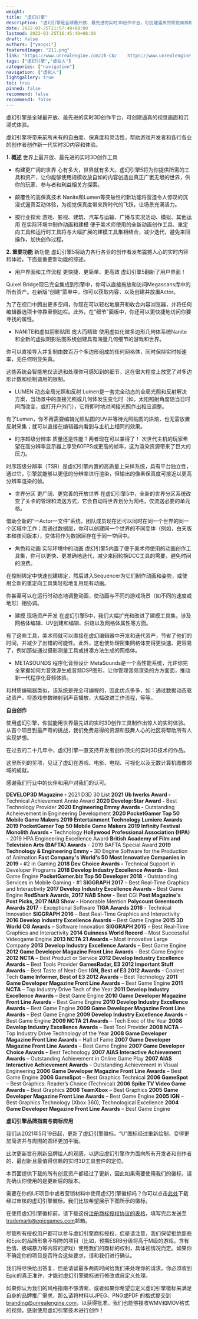 ```yaml
---
weight: 
title: "虚幻引擎"
description: "虚幻引擎是全球最开放、最先进的实时3D创作平台，可创建逼真的视觉画面和沉浸式体验。"
date: 2022-03-25T21:57:40+08:00
lastmod: 2022-03-25T16:45:40+08:00
draft: false
authors: ["yangsi"]
featuredImage: "211.png"
link: "https://www.unrealengine.com/zh-CN/    https://www.unrealengine.com/zh-CN/unreal-engine-5"
tags: ["虚幻引擎","虚拟人"]
categories: ["navigation"]
navigation: ["虚拟人"]
lightgallery: true
toc: true
pinned: false
recommend: false
recommend1: false
---
```


虚幻引擎是全球最开放、最先进的实时3D创作平台，可创建逼真的视觉画面和沉浸式体验。

虚幻引擎将带来前所未有的自由度、保真度和灵活性，帮助游戏开发者和各行各业的创作者创作新一代实时3D内容和体验。 

**1. 概述**
世界上最开放、最先进的实时3D创作工具

- 构建更广阔的世界
心有多大，世界就有多大。虚幻引擎5将为你提供所需的工具和资产，让你能够使用规模收放自如的内容创造出真正广袤无垠的世界，供你的玩家、参与者和利益相关方探索。

- 颠覆性的高保真技术
Nanite和Lumen等突破性的新功能将营造令人惊叹的沉浸式逼真互动体验，为视觉保真度带来跨时代的飞跃，让场景充满活力。

- 按行业探索
游戏、影视、建筑、汽车与运输、广播与实况活动、模拟、其他运用
在实际环境中制作动画和建模
便于美术师使用的全新动画创作工具、重定向工具和运行时工具将与大幅扩展的建模工具集相结合，减少迭代，避免来回操作，加快创作过程。

**2. 重要功能**
新功能
虚幻引擎5将助力各行各业的创作者发布震撼人心的实时内容和体验。下面是重要新功能的综述。

- 用户界面和工作流程
更快捷、更简单、更高效    虚幻引擎5翻新了用户界面！

Quixel Bridge现已完全集成到引擎中，你可以直接拖放和访问Megascans库中的所有资产。在新版“创建”菜单中，你可以获取内容，以及创建并放置Actor。

为了在视口中腾出更多空间，你现在可以轻松地展开和收合内容浏览器，并将任何编辑器选项卡停靠至侧边栏。此外，在“细节”面板中，你还可以更快捷地访问你要寻找的属性。

- NANITE和虚拟阴影贴图
庞大而精致
使用虚拟化微多边形几何体系统Nanite和全新的虚拟阴影贴图系统创建具有海量几何细节的游戏和世界。

你可以直接导入并复制由数百万个多边形组成的任何网格体，同时保持实时帧速率，无任何明显失真。

这些系统会智能地仅流送和处理你可感知到的细节，这在很大程度上放宽了对多边形计数和绘制调用的限制。 

- LUMEN
动态全局光照和反射
Lumen是一套完全动态的全局光照和反射解决方案，当场景中的直接光照或几何体发生变化时（如，太阳照射角度随当日时间而改变，或打开户外门），它将即时地对间接光照作出相应调整。 

有了Lumen，你不再需要编辑光照贴图的UV并等待光照贴图的烘焙，也无需放置反射采集；就可以直接在编辑器内看到与主机上相同的效果。 

- 时序超级分辨率
质量还是性能？两者现在可以兼得了！
次世代主机的玩家希望在高分辨率显示器上享受60FPS或更高的帧率，这为渲染资源带来了巨大的压力。

时序超级分辨率（TSR）是虚幻引擎内置的高质量上采样系统，具有平台独立性，通过它，引擎就能够以更低的分辨率进行渲染，但输出的像素保真度可接近以更高分辨率渲染的帧。

- 世界分区
更广阔、更完善的开放世界
在虚幻引擎5中，全新的世界分区系统改变了关卡的管理和流送方式，它会自动将世界划分为网格，仅流送必要的单元格。 

借助全新的“一Actor一文件”系统，团队成员现在还可以同时在同一个世界的同一个区域中工作；而通过数据层，你可以创建同一个世界的不同变体（例如，白天版本和夜间版本），变体将作为数据层存在于同一空间中。

- 角色和动画
实际环境中的动画
虚幻引擎5内置了便于美术师使用的动画创作工具集，你可以更快、更准确地迭代，减少来回轮换DCC工具的需要，避免时间的浪费。

在控制绑定中快速创建绑定，然后进入Sequencer为它们制作动画和姿势，或使用全新的重定向工具集轻松地复用现有动画。

你甚至可以在运行时动态地调整动画，使动画与不同的游戏场景（如不同的速度或地形）相协调。

- 建模
现场资产开发
在虚幻引擎5中，我们大幅扩充和改进了建模工具集，涉及网格体编辑、UV创建和编辑、烘焙以及网格体属性等方面。

有了这些工具，美术师就可以直接在虚幻编辑器中开发和迭代资产，节省了他们的时间，并减少了出错的可能性。此外，这也使处理密集网格体变得更快速、更容易了，例如那些通过摄影测量工具或拼凑方法生成的网格体。

- METASOUNDS
程序化音频设计
MetaSounds是一个高性能系统，允许你完全掌握如何为音效源生成音频DSP图形，让你管理音频渲染的方方面面，推动新一代程序化音频体验。

和材质编辑器类似，该系统是完全可编程的，因此优点多多，如：通过数据动态驱动资产，将游戏参数映射到声音播放，大幅改进工作流程，等等。

**自由创作**

使用虚幻引擎，你就能用世界最先进的实时3D创作工具制作出惊人的实时体验。从首个项目到最严苛的挑战，我们免费易得的资源和鼓舞人心的社区将帮助所有人实现梦想。

在过去的二十几年中，虚幻引擎一直支持开发者创作顶尖的实时3D技术的作品。

这里所列的奖项，见证了虚幻在游戏、电影、电视、可视化以及无数计算机图像领域的成就。

感谢我们行业中的伙伴和用户对我们的认可。

**DEVELOP3D Magazine -** 2021 D3D 30 List
**2021 Ub Iwerks Award -** Technical Achievement Annie Award
**2020 Develop:Star Award -** Best Technology Provider
**2020 Engineering Emmy Awards -** Outstanding Acheievement in Engineering Development
**2020 PocketGamer Top 50 Mobile Game Makers
2019 Entertainment Technology Lumiere Awards
2019 PocketGamer Top 50 Mobile Game Makers
2019 Infinity Festival Monolith Awards -** Technology
**Hollywood Professional Association (HPA) -** 2019 HPA Engineering Excellence Award
**British Academy of Film and Television Arts (BAFTA) Awards** - 2019 BAFTA Special Award
**2019 Technology & Engineering Emmy -** 3D Engine Software for the Production of Animation
**Fast Company's World's 50 Most Innovative Companies in 2019 -** #2 in Gaming
**2018 Dev Choice Awards -** Technical Support in Developer Programs
**2018 Develop Industry Excellence Awards -** Best Game Engine
**PocketGamer.biz Top 50 Developer 2018** - Outstanding Services in Mobile Gaming - #1
**SIGGRAPH 2017** – Best Real-Time Graphics and Interactivity
**2017 Develop Industry Excellence Awards -** Best Game Engine
**RedShark Awards, 2017 NAB Show -** Best CGI
**Post Magazine's Post Picks, 2017 NAB Show -** Honorable Mention
**Polycount Greentooth Awards 2017** - Exceptional Software
**TIGA Awards 2016** - Technical Innovation
**SIGGRAPH 2016** – Best Real-Time Graphics and Interactivity
**2016 Develop Industry Excellence Awards** – Best Game Engine
**2015 3D World CG Awards** – Software Innovation
**SIGGRAPH 2015** – Best Real-Time Graphics and Interactivity
**2014 Guinness World Record** – Most Successful Videogame Engine
**2013 NCTA 21 Awards** – Most Innovative Large Company
**2013 Develop Industry Excellence Awards** – Best Game Engine
**2012 Game Developer Magazine Front Line Awards** – Best Game Engine
**2012 NCTA** – Best Product or Service
**2012 Develop Industry Excellence Awards** – Best Tools Provider
**GamesRadar, E3 2012 Important Stuff Awards** – Best Taste of Next-Gen
**IGN, Best of E3 2012 Awards** – Coolest Tech
**Game Informer, Best of E3 2012 Awards** – Best Technology
**2011 Game Developer Magazine Front Line Awards** – Best Game Engine
**2011 NCTA** – Top Industry Drive Tech of the Year
**2011 Develop Industry Excellence Awards** – Best Game Engine
**2010 Game Developer Magazine Front Line Awards** – Best Game Engine
**2010 Develop Industry Excellence Awards** – Best Game Engine
**2009 Game Developer Magazine Front Line Awards** – Best Game Engine
**2009 Develop Industry Excellence Awards** – Best Game Engine
**2009 NCTA 21 Awards** – Tech Exec of the Year
**2008 Develop Industry Excellence Awards** – Best Tool Provider
**2008 NCTA** – Top Industry Drive Technology of the Year
**2008 Game Developer Magazine Front Line Awards** – Hall of Fame
**2007 Game Developer Magazine Front Line Awards** – Best Game Engine
**2007 Game Developer Choice Awards** – Best Technology
**2007 AIAS Interactive Achievement Awards** – Outstanding Achievement in Online Game Play
**2007 AIAS Interactive Achievement Awards** – Outstanding Achievement in Visual Engineering
**2006 Game Developer Magazine Front Line Awards** – Best Game Engine
**2006 GameSpot** – Best Graphics Technical
**2006 GameSpot** – Best Graphics: Reader’s Choice (Technical)
**2006 Spike TV Video Game Awards** – Best Graphics
**2006 TeamXbox** – Best Graphics
**2005 Game Developer Magazine Front Line Awards** – Best Game Engine
**2005 IGN** – Best Graphics Technology (Xbox 360), Technological Excellence
**2004 Game Developer Magazine Front Line Awards** – Best Game Engine

**虚幻引擎品牌指南与商标应用**

我们从2021年5月19日起，更新了虚幻引擎徽标。“U”图标经过重新绘制，变得更加简洁并与周围的圆环更加平衡。

此次更新旨在刷新品牌给人的观感，以适应虚幻引擎作为面向所有开发者和创作者的、最创新且最值得信赖的实时3D工具套件的定位。

本页面提供下载的所有创意资产都经过了更新，因此如果需要使用我们的徽标，请先确认你使用的是更新后的版本。

需要在你的UE项目中或者营销材料中使用虚幻引擎徽标吗？你可以点击[此处](https://epicgames.box.com/s/c2m8idcyejqvg5mjf4e2q73b7jbaghft)下载经过审核的虚幻引擎徽标。我们比较希望展示下图所示的徽标。

在使用虚幻引擎徽标前，请下载这份[注册商标授权协议的表格](https://cdn2.unrealengine.com/ue-trademark-license-4-26-2021-d9cf9a036bd8.pdf)，填写完后发送至[trademark@epicgames.com](mailto:trademark@epicgames.com)邮箱。

尽管所有授权用户都可以参与虚幻引擎商标授权，但是请注意，我们保留拒绝那些和Epic的品牌形象不相符的项目（比如，预期ESRB分级将高于M级的游戏，含有色情、极端暴力等内容的游戏）使用我们的商标的权利，具体视情况而定。如果你不确定你的项目是否符合这些要求，请和我们进行确认。

我们将尽快给出答复，但是请留最多两周时间给我们来处理你的请求。你必须收到Epic的真正准许，才能对虚幻引擎徽标进行修改或自定义处理。

如果你认为我们的风格指南不够清晰，或者如果你希望自定义虚幻引擎徽标来满足自身的品牌推广需求，那么请将材料以JPEG、PNG或PDF 的格式提交到 [branding@unrealengine.com](mailto:branding@unrealengine.com)，以获得批准。我们也能够接收WMV和MOV格式的视频。感谢使用虚幻引擎技术进行创作！